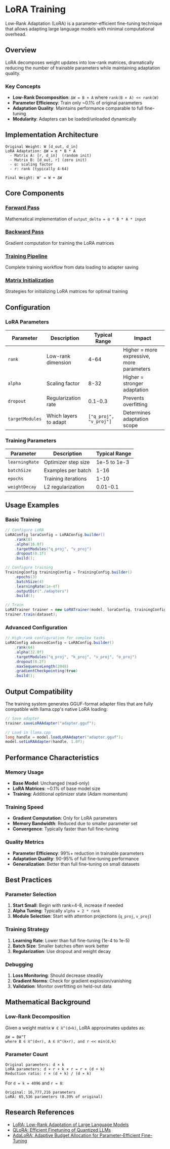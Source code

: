 # LoRA Training

Low-Rank Adaptation (LoRA) is a parameter-efficient fine-tuning technique that allows adapting large language models with minimal computational overhead.

## Overview

LoRA decomposes weight updates into low-rank matrices, dramatically reducing the number of trainable parameters while maintaining adaptation quality.

### Key Concepts

- **Low-Rank Decomposition**: `ΔW = B × A` where `rank(B × A) << rank(W)`
- **Parameter Efficiency**: Train only ~0.1% of original parameters
- **Adaptation Quality**: Maintains performance comparable to full fine-tuning
- **Modularity**: Adapters can be loaded/unloaded dynamically

## Implementation Architecture

```
Original Weight: W [d_out, d_in]
LoRA Adaptation: ΔW = α * B * A
  - Matrix A: [r, d_in]  (random init)
  - Matrix B: [d_out, r] (zero init)
  - α: scaling factor
  - r: rank (typically 4-64)

Final Weight: W' = W + ΔW
```

## Core Components

### [Forward Pass](forward-pass.md)
Mathematical implementation of `output_delta = α * B * A * input`

### [Backward Pass](backward-pass.md)
Gradient computation for training the LoRA matrices

### [Training Pipeline](training-pipeline.md)
Complete training workflow from data loading to adapter saving

### [Matrix Initialization](matrix-initialization.md)
Strategies for initializing LoRA matrices for optimal training

## Configuration

### LoRA Parameters

| Parameter | Description | Typical Range | Impact |
|-----------|-------------|---------------|--------|
| `rank` | Low-rank dimension | 4-64 | Higher = more expressive, more parameters |
| `alpha` | Scaling factor | 8-32 | Higher = stronger adaptation |
| `dropout` | Regularization rate | 0.1-0.3 | Prevents overfitting |
| `targetModules` | Which layers to adapt | `["q_proj", "v_proj"]` | Determines adaptation scope |

### Training Parameters

| Parameter | Description | Typical Range |
|-----------|-------------|---------------|
| `learningRate` | Optimizer step size | 1e-5 to 1e-3 |
| `batchSize` | Examples per batch | 1-16 |
| `epochs` | Training iterations | 1-10 |
| `weightDecay` | L2 regularization | 0.01-0.1 |

## Usage Examples

### Basic Training

```java
// Configure LoRA
LoRAConfig loraConfig = LoRAConfig.builder()
    .rank(8)
    .alpha(16.0f)
    .targetModules("q_proj", "v_proj")
    .dropout(0.1f)
    .build();

// Configure training
TrainingConfig trainingConfig = TrainingConfig.builder()
    .epochs(3)
    .batchSize(4)
    .learningRate(1e-4f)
    .outputDir("./adapters")
    .build();

// Train
LoRATrainer trainer = new LoRATrainer(model, loraConfig, trainingConfig);
trainer.train(dataset);
```

### Advanced Configuration

```java
// High-rank configuration for complex tasks
LoRAConfig advancedConfig = LoRAConfig.builder()
    .rank(64)
    .alpha(32.0f)
    .targetModules("q_proj", "k_proj", "v_proj", "o_proj")
    .dropout(0.2f)
    .maxSequenceLength(2048)
    .gradientCheckpointing(true)
    .build();
```

## Output Compatibility

The training system generates GGUF-format adapter files that are fully compatible with llama.cpp's native LoRA loading:

```java
// Save adapter
trainer.saveLoRAAdapter("adapter.gguf");

// Load in llama.cpp
long handle = model.loadLoRAAdapter("adapter.gguf");
model.setLoRAAdapter(handle, 1.0f);
```

## Performance Characteristics

### Memory Usage
- **Base Model**: Unchanged (read-only)
- **LoRA Matrices**: ~0.1% of base model size
- **Training**: Additional optimizer state (Adam momentum)

### Training Speed
- **Gradient Computation**: Only for LoRA parameters
- **Memory Bandwidth**: Reduced due to smaller parameter set
- **Convergence**: Typically faster than full fine-tuning

### Quality Metrics
- **Parameter Efficiency**: 99%+ reduction in trainable parameters
- **Adaptation Quality**: 90-95% of full fine-tuning performance
- **Generalization**: Better than full fine-tuning on small datasets

## Best Practices

### Parameter Selection
1. **Start Small**: Begin with rank=4-8, increase if needed
2. **Alpha Tuning**: Typically `alpha = 2 * rank`
3. **Module Selection**: Start with attention projections (`q_proj`, `v_proj`)

### Training Strategy
1. **Learning Rate**: Lower than full fine-tuning (1e-4 to 1e-5)
2. **Batch Size**: Smaller batches often work better
3. **Regularization**: Use dropout and weight decay

### Debugging
1. **Loss Monitoring**: Should decrease steadily
2. **Gradient Norms**: Check for gradient explosion/vanishing
3. **Validation**: Monitor overfitting on held-out data

## Mathematical Background

### Low-Rank Decomposition
Given a weight matrix `W ∈ ℝ^(d×k)`, LoRA approximates updates as:
```
ΔW = BA^T
where B ∈ ℝ^(d×r), A ∈ ℝ^(k×r), and r << min(d,k)
```

### Parameter Count
```
Original parameters: d × k
LoRA parameters: d × r + k × r = r × (d + k)
Reduction ratio: r × (d + k) / (d × k)
```

For `d = k = 4096` and `r = 8`:
```
Original: 16,777,216 parameters
LoRA: 65,536 parameters (0.39% of original)
```

## Research References

- [LoRA: Low-Rank Adaptation of Large Language Models](https://arxiv.org/abs/2106.09685)
- [QLoRA: Efficient Finetuning of Quantized LLMs](https://arxiv.org/abs/2305.14314)
- [AdaLoRA: Adaptive Budget Allocation for Parameter-Efficient Fine-Tuning](https://arxiv.org/abs/2303.10512)